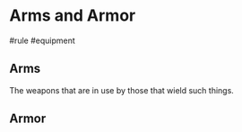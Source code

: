 # Arms and Armor
#rule #equipment 
## Arms

The weapons that are in use by those that wield such things. 

## Armor

